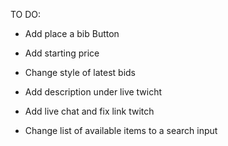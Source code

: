 TO DO:

- Add place a bib Button
- Add starting price
- Change style of latest bids
- Add description under live twicht

- Add live chat and fix link twitch

- Change list of available items to a search input
